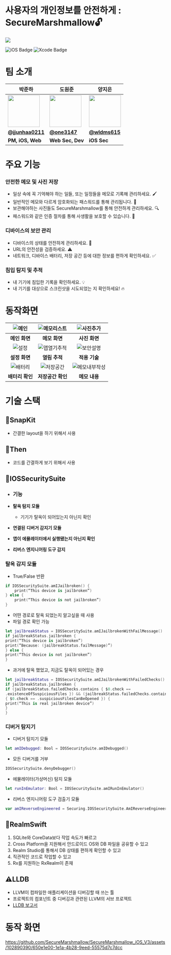 # 사용자의 개인정보를 안전하게 : SecureMarshmallow🔓
<img src="https://boanprojects.s3.ap-northeast-2.amazonaws.com/%E1%84%89%E1%85%B3%E1%84%8F%E1%85%B3%E1%84%85%E1%85%B5%E1%86%AB%E1%84%89%E1%85%A3%E1%86%BA+2023-09-19+%E1%84%8B%E1%85%A9%E1%84%92%E1%85%AE+3.35.25.png">

![iOS Badge](https://camo.githubusercontent.com/ddf348c5a8a1eece71c98c85a762217a26de587da090c1c74eb4a9124832a937/68747470733a2f2f696d672e736869656c64732e696f2f62616467652f73776966742d76352e372d6f72616e67653f6c6f676f3d7377696674)
![Xcode Badge](https://camo.githubusercontent.com/51d91a146879ba37b4526af6ed85922d77e66609ea2a3366290aea3e6c06f8f0/68747470733a2f2f696d672e736869656c64732e696f2f62616467652f78636f64652d7631342e302d626c75653f6c6f676f3d78636f6465)

# 팀 소개
| 박준하  | 도원준 | 양지은 |
| ------------- | ------------- | ------------- |
| <img src="https://avatars.githubusercontent.com/u/102890390?v=4" width=100, height=100>  | <img src="https://avatars.githubusercontent.com/u/103029974?v=4" width=100, height=100>  | <img src="https://avatars.githubusercontent.com/u/102802540?v=4" width=100, height=100> |
| **[@jjunhaa0211](https://github.com/jjunhaa0211)**  | **[@one3147](https://github.com/one3147)**  | **[@wldms615](https://github.com/wldms615)** |
| **PM, iOS, Web**  | **Web Sec, Dev**  | **iOS Sec** |

# 주요 기능
### 안전한 메모 및 사진 저장
- 일상 속에 꼭 기억해야 하는 일들, 또는 일정들을 메모로 기록해 관리하세요. 🖌️
- 일반적인 메모와 다르게 암호화되는 패스워드를 통해 관리됩니다. 🔐
- 보관해야하는 사진들도 SecureMarshmallow를 통해 안전하게 관리하세요. 🔍
- 패스워드와 같은 인증 절차를 통해 사생활을 보호할 수 있습니다. 🔑

### 디바이스의 보안 관리
- 디바이스의 상태를 안전하게 관리하세요. 📱
- URL의 안전성을 검증하세요. ⚠️
- 네트워크, 디바이스 배터리, 저장 공간 등에 대한 정보를 편하게 확인하세요. ✅

### 침입 탐지 및 추적
- 내 기기에 침입한 기록을 확인하세요. 💡
- 내 기기를 대상으로 스크린샷을 시도되었는 지 확인하세요! 🔥

# 동작화면
|  ![메인](https://github.com/SecureMarshmallow/SecureMarshmallow_iOS_V3/assets/103029974/6ba1e3d9-1051-48c8-87ea-bc33d89d66dc) | ![메모리스트](https://github.com/SecureMarshmallow/SecureMarshmallow_iOS_V3/assets/103029974/70058d6b-fb57-4312-84c4-ac5b0db23c20) | ![사진추가](https://github.com/SecureMarshmallow/SecureMarshmallow_iOS_V3/assets/103029974/d4429b33-3dd7-46be-8e48-03f4e3e678f6) |
| :-------------: | :-------------: | :-------------: |
|  **메인 화면** | **메모 화면**  | **사진 화면** |
|   ![설정](https://github.com/SecureMarshmallow/SecureMarshmallow_iOS_V3/assets/103029974/a956a9de-8736-434e-97a3-47b46248287e) | ![앱열기추적](https://github.com/SecureMarshmallow/SecureMarshmallow_iOS_V3/assets/103029974/bebb6d49-3064-44f4-8ee3-9c57a5836d6e) | ![보안설명](https://github.com/SecureMarshmallow/SecureMarshmallow_iOS_V3/assets/103029974/7fae9eb8-91e2-4258-b7ae-09ffe64c4a05) |
|  **설정 화면** | **열림 추적**  | **적용 기술** |
|  ![배터리](https://github.com/SecureMarshmallow/SecureMarshmallow_iOS_V3/assets/103029974/65b4ae04-d6b9-4197-b867-4a930a961528) |  ![저장공간](https://github.com/SecureMarshmallow/SecureMarshmallow_iOS_V3/assets/103029974/49b34e3c-acf2-4826-ad1d-684b592801de) | ![메모내부작성](https://github.com/SecureMarshmallow/SecureMarshmallow_iOS_V3/assets/103029974/89f83ad8-a811-4dfd-9099-09dfc295435a) |
|  **배터리 확인** | **저장공간 확인**  | **메모 내용** |

# 기술 스택
## 🔨SnapKit
- 간결한 layout을 하기 위해서 사용
## 🔧Then
- 코드를 간결하게 보기 위해서 사용
## 🔐IOSSecuritySuite
- ### 기능

- **탈옥 탐지 모듈**
    - 기기가 탈옥이 되어있는지 아닌지 확인
- **연결된** **디버거 감지기 모듈**
- **앱이 에뮬레이터에서 실행됐는지 아닌지 확인**
- **리버스 엔지니어링 도구 감지**

### 탈옥 감지 모듈

- True/False 반환

```swift
if IOSSecuritySuite.amIJailbroken() {
	print(“This device is jailbroken”)
} else {
	print(“This device is not jailbroken”)
}
```

- 어떤 경로로 탈옥 되었는지 알고싶을 때 사용
- 파일 경로 확인 가능

```swift
let jailbreakStatus = IOSSecuritySuite.amIJailbrokenWithFailMessage()
if jailbreakStatus.jailbroken {
print(“This device is jailbroken”)
print(“Because: (jailbreakStatus.failMessage)”)
} else {
print(“This device is not jailbroken”)
}
```

- 과거에 탈옥 했었고, 지금도 탈옥이 되어있는 경우

```swift
let jailbreakStatus = IOSSecuritySuite.amIJailbrokenWithFailedChecks()
if jailbreakStatus.jailbroken {
if (jailbreakStatus.failedChecks.contains { $0.check == 
.existenceOfSuspiciousFiles }) && (jailbreakStatus.failedChecks.contains 
{ $0.check == .suspiciousFilesCanBeOpened }) {
print(“This is real jailbroken device”)
}
}
```

### 디버거 탐지기

- 디버거 탐지기 모듈

```swift
let amIDebugged: Bool = IOSSecuritySuite.amIDebugged()
```

- 모든 디버거를 거부

```swift
IOSSecuritySuite.denyDebugger()
```

- 에뮬레이터(가상머신) 탐지 모듈

```swift
let runInEmulator: Bool = IOSSecuritySuite.amIRunInEmulator()
```

- 리버스 엔지니어링 도구 검출기 모듈

```swift
var amIReverseEngineered = Securing.IOSSecuritySuite.AmIReverseEngineered() ? true : false;
```
## 📀RealmSwift
1. SQLite와 CoreData보다 작업 속도가 빠르고
2. Cross Platform을 지원해서 안드로이드 OS와 DB 파일을 공유할 수 있고
3. Realm Studio를 통해서 DB 상태를 편하게 확인할 수 있고
4. 직관적인 코드로 작업할 수 있고
5. Rx를 지원하는 RxRealm이 존재

## ⚠️LLDB
- LLVM이 컴파일한 애플리케이션을 디버깅할 때 쓰는 툴
- 프로젝트의 컴포넌트 중 디버깅과 관련된 LLVM의 서브 프로젝트
- [LLDB 보고서](https://www.notion.so/LLDB-070998f0207c4c13813c1e5214639e7a?pvs=4)

# 동작 화면

https://github.com/SecureMarshmallow/SecureMarshmallow_iOS_V3/assets/102890390/650e1e00-1e1a-4b28-9eed-55575d7c7dcc

```
